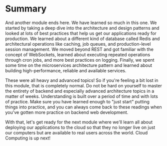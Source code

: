 # Summary

And another module ends here. We have learned so much in this one. We started by taking a deep dive into the architecture and design patterns and looked at lots of best practices that help us get our applications ready for production. We learned about a different kind of database called Redis and architectural operations like caching, job queues, and production-level session management. We moved beyond REST and got familiar with the concept of WebSockets, learned about executing repeated operations through cron jobs, and more best practices on logging. Finally, we spent some time on the microservices architecture pattern and learned about building high-performance, reliable and available services.

These were all heavy and advanced topics! So if you're feeling a bit lost in this module, that is completely normal. Do not be hard on yourself to master the entirety of backend and especially advanced architecture topics in a matter of weeks. Understanding is built over a period of time and with lots of practice. Make sure you have learned enough to "just start" putting things into practice, and you can always come back to these readings when you've gotten more practice on backend web development.

With that, let's get ready for the next module where we'll learn all about deploying our applications to the cloud so that they no longer live on just our computers but are available to real users across the world. Cloud Computing is up next!
